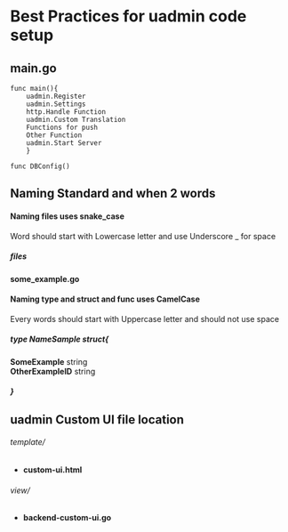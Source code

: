 # Best Practices for uadmin code setup

## main.go
	func main(){
		uadmin.Register
		uadmin.Settings
		http.Handle Function
		uadmin.Custom Translation
		Functions for push
		Other Function
		uadmin.Start Server
		}

	func DBConfig()

## Naming Standard and when 2 words
#### Naming files uses snake_case
Word should start with Lowercase letter and use Underscore _ for space
##### files
**some_example.go**
<br>
#### Naming type and struct and func uses CamelCase
Every words should start with Uppercase letter and should not use space 
##### type NameSample struct{

**SomeExample** string
<br>
**OtherExampleID** string

##### }

## uadmin Custom UI file location
###### template/
- **custom-ui.html**

###### view/
- **backend-custom-ui.go**
